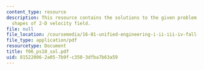 ```yaml
---
content_type: resource
description: This resource contains the solutions to the given problem on streamline
  shapes of 2-D velocity field.
file: null
file_location: /coursemedia/16-01-unified-engineering-i-ii-iii-iv-fall-2005-spring-2006/815220062a057b9fc3503dfba7b63a59_f06_ps10_sol.pdf
file_type: application/pdf
resourcetype: Document
title: f06_ps10_sol.pdf
uid: 81522006-2a05-7b9f-c350-3dfba7b63a59
---
```

